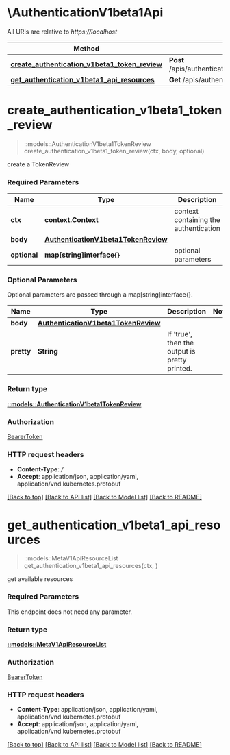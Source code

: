 # \AuthenticationV1beta1Api

All URIs are relative to *https://localhost*

Method | HTTP request | Description
------------- | ------------- | -------------
[**create_authentication_v1beta1_token_review**](AuthenticationV1beta1Api.md#create_authentication_v1beta1_token_review) | **Post** /apis/authentication.k8s.io/v1beta1/tokenreviews | 
[**get_authentication_v1beta1_api_resources**](AuthenticationV1beta1Api.md#get_authentication_v1beta1_api_resources) | **Get** /apis/authentication.k8s.io/v1beta1/ | 


# **create_authentication_v1beta1_token_review**
> ::models::AuthenticationV1beta1TokenReview create_authentication_v1beta1_token_review(ctx, body, optional)


create a TokenReview

### Required Parameters

Name | Type | Description  | Notes
------------- | ------------- | ------------- | -------------
 **ctx** | **context.Context** | context containing the authentication | nil if no authentication
  **body** | [**AuthenticationV1beta1TokenReview**](AuthenticationV1beta1TokenReview.md)|  | 
 **optional** | **map[string]interface{}** | optional parameters | nil if no parameters

### Optional Parameters
Optional parameters are passed through a map[string]interface{}.

Name | Type | Description  | Notes
------------- | ------------- | ------------- | -------------
 **body** | [**AuthenticationV1beta1TokenReview**](AuthenticationV1beta1TokenReview.md)|  | 
 **pretty** | **String**| If &#39;true&#39;, then the output is pretty printed. | 

### Return type

[**::models::AuthenticationV1beta1TokenReview**](io.k8s.kubernetes.pkg.apis.authentication.v1beta1.TokenReview.md)

### Authorization

[BearerToken](../README.md#BearerToken)

### HTTP request headers

 - **Content-Type**: */*
 - **Accept**: application/json, application/yaml, application/vnd.kubernetes.protobuf

[[Back to top]](#) [[Back to API list]](../README.md#documentation-for-api-endpoints) [[Back to Model list]](../README.md#documentation-for-models) [[Back to README]](../README.md)

# **get_authentication_v1beta1_api_resources**
> ::models::MetaV1ApiResourceList get_authentication_v1beta1_api_resources(ctx, )


get available resources

### Required Parameters
This endpoint does not need any parameter.

### Return type

[**::models::MetaV1ApiResourceList**](io.k8s.apimachinery.pkg.apis.meta.v1.APIResourceList.md)

### Authorization

[BearerToken](../README.md#BearerToken)

### HTTP request headers

 - **Content-Type**: application/json, application/yaml, application/vnd.kubernetes.protobuf
 - **Accept**: application/json, application/yaml, application/vnd.kubernetes.protobuf

[[Back to top]](#) [[Back to API list]](../README.md#documentation-for-api-endpoints) [[Back to Model list]](../README.md#documentation-for-models) [[Back to README]](../README.md)

